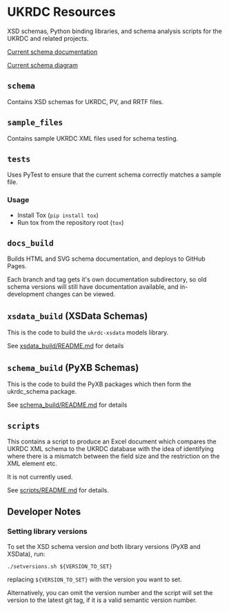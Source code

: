 # UKRDC Resources

XSD schemas, Python binding libraries, and schema analysis scripts for the UKRDC and related projects.

[Current schema documentation](https://renalreg.github.io/resources/master/)

[Current schema diagram](https://renalreg.github.io/resources/master/diagram.svg)

## `schema`

Contains XSD schemas for UKRDC, PV, and RRTF files.

## `sample_files`

Contains sample UKRDC XML files used for schema testing.

## `tests`

Uses PyTest to ensure that the current schema correctly matches a sample file.

### Usage

* Install Tox (`pip install tox`)
* Run tox from the repository root (`tox`)

## `docs_build`

Builds HTML and SVG schema documentation, and deploys to GitHub Pages.

Each branch and tag gets it's own documentation subdirectory, so old schema versions will still have documentation available, and in-development changes can be viewed.

## `xsdata_build` (XSData Schemas)

This is the code to build the `ukrdc-xsdata` models library.

See [xsdata_build/README.md](./xsdata_build/README.md) for details

## `schema_build` (PyXB Schemas)

This is the code to build the PyXB packages which then form the ukrdc_schema package.

See [schema_build/README.md](./schema_build/README.md) for details

## `scripts`

This contains a script to produce an Excel document which compares the UKRDC XML schema to the UKRDC database with the idea of identifying where there is a mismatch between the field size and the restriction on the XML element etc.

It is not currently used.

See [scripts/README.md](./scripts/README.md) for details.

## Developer Notes

### Setting library versions

To set the XSD schema version *and* both library versions (PyXB and XSData), run:

`./setversions.sh ${VERSION_TO_SET}`

replacing `${VERSION_TO_SET}` with the version you want to set.

Alternatively, you can omit the version number and the script will set the version to the latest git tag, if it is a valid semantic version number.
